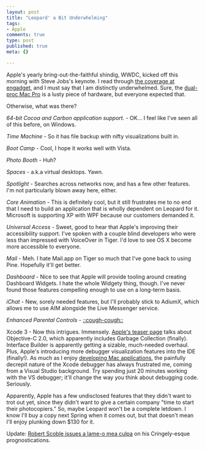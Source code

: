 ```yaml
--- 
layout: post
title: "Leopard' a Bit Underwhelming"
tags: 
- Apple
comments: true
type: post
published: true
meta: {}

---
```

Apple's yearly bring-out-the-faithful shindig, WWDC, kicked off this morning with Steve Jobs's keynote. I read through <a href="http://www.engadget.com/2006/08/07/apple-os-x-10-5-leopard-officially-debuts">the coverage at engadget</a>, and I must say that I am distinctly underwhelmed. Sure, the <a href="http://www.apple.com/macpro/">dual-proc Mac Pro</a> is a lusty piece of hardware, but everyone expected that.

  Otherwise, what was there?

  <em>64-bit Cocoa and Carbon application support.</em> - OK... I feel like I've seen all of this before, on Windows.

  <em>Time Machine</em> - So it has file backup with nifty visualizations built in.

  <em>Boot Camp</em> - Cool, I hope it works well with Vista.

  <em>Photo Booth</em> - Huh?

  <em>Spaces</em> - a.k.a virtual desktops. Yawn.

  <em>Spotlight</em> - Searches across networks now, and has a few other features. I'm not particularly blown away here, either.

  <em>Core Animation</em> - This is definitely cool, but it still frustrates me to no end that I need to build an application that is wholly dependent on Leopard for it. Microsoft is supporting XP with WPF because our customers demanded it.

  <em>Universal Access</em> - Sweet, good to hear that Apple's improving their accessibility support. I've spoken with a couple blind developers who were less than impressed with VoiceOver in Tiger. I'd love to see OS X become more accessible to everyone.

  <em>Mail</em> - Meh. I hate Mail.app on Tiger so much that I've gone back to using Pine. Hopefully it'll get better.

  <em>Dashboard</em> - Nice to see that Apple will provide tooling around creating Dashboard Widgets. I hate the whole Widgety thing, though. I've never found those features compelling enough to use on a long-term basis.

  <em>iChat</em> - New, sorely needed features, but I'll probably stick to AdiumX, which allows me to use AIM alongside the Live Messenger service.

  <em>Enhanced Parental Controls</em> - <a href="http://www.microsoft.com/windowsvista/features/forhome/safety.mspx">::cough-cough::</a>

  Xcode 3 - Now this intrigues. Immensely. <a href="http://www.apple.com/macosx/leopard/xcode.html">Apple's teaser page</a> talks about Objective-C 2.0, which apparently includes Garbage Collection (finally). Interface Builder is apparently getting a sizable, much-needed overhaul. Plus, Apple's introducing more debugger visualization features into the IDE (finally!). As much as I enjoy <a href="http://www.chimpsoftware.com">developing Mac applications</a>, the painfully decrepit nature of the Xcode debugger has always frustrated me, coming from a Visual Studio background. Try spending just 20 minutes working with the VS debugger; it'll change the way you think about debugging code. Seriously.

  Apparently, Apple has a few undisclosed features that they didn't want to trot out yet, since they didn't want to give a certain company "time to start their photocopiers." So, maybe Leopard won't be a complete letdown. I know I'll buy a copy next Spring when it comes out, but that doesn't mean I'll enjoy plunking down $130 for it.

  Update: <a href="http://scobleizer.wordpress.com/2006/08/08/im-sorry-about-apple-hype/">Robert Scoble issues a lame-o mea culpa</a> on his Cringely-esque prognostications.
